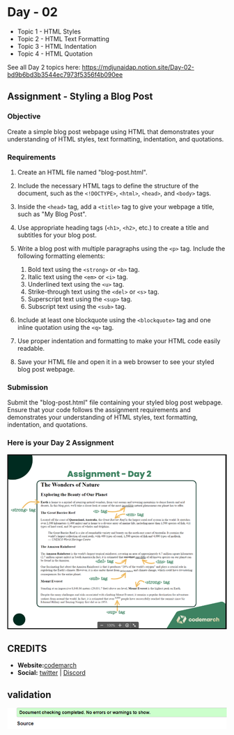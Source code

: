 # Day - 02

- Topic 1 - HTML Styles
- Topic 2 - HTML Text Formatting
- Topic 3 - HTML Indentation
- Topic 4 - HTML Quotation

See all Day 2 topics here: <https://mdjunaidap.notion.site/Day-02-bd9b6bd3b3544ec7973f5356f4b090ee>

## Assignment - Styling a Blog Post

### Objective

Create a simple blog post webpage using HTML that demonstrates your understanding of HTML styles, text formatting, indentation, and quotations.

### Requirements

1. Create an HTML file named "blog-post.html".

2. Include the necessary HTML tags to define the structure of the document, such as the `<!DOCTYPE>`, `<html>`, `<head>`, and `<body>` tags.

3. Inside the `<head>` tag, add a `<title>` tag to give your webpage a title, such as "My Blog Post".

4. Use appropriate heading tags (`<h1>`, `<h2>`, etc.) to create a title and subtitles for your blog post.

5. Write a blog post with multiple paragraphs using the `<p>` tag. Include the following formatting elements:
   1. Bold text using the `<strong>` or `<b>` tag.
   2. Italic text using the `<em>` or `<i>` tag.
   3. Underlined text using the `<u>` tag.
   4. Strike-through text using the `<del>` or `<s>` tag.
   5. Superscript text using the `<sup>` tag.
   6. Subscript text using the `<sub>` tag.

6. Include at least one blockquote using the `<blockquote>` tag and one inline quotation using the `<q>` tag.

7. Use proper indentation and formatting to make your HTML code easily readable.

8. Save your HTML file and open it in a web browser to see your styled blog post webpage.

### Submission

Submit the "blog-post.html" file containing your styled blog post webpage. Ensure that your code follows the assignment requirements and demonstrates your understanding of HTML styles, text formatting, indentation, and quotations.

### Here is your Day 2 Assignment

![Assignment-02](image.png)

## CREDITS

- **Website:**[codemarch](https://codemarch.gumroad.com/)
- **Social:** [twitter](https://twitter.com/codemarch) | [Discord](https://discord.com/invite/7g9WddcyKt)

## validation

![W3C Validation](image-1.png)
